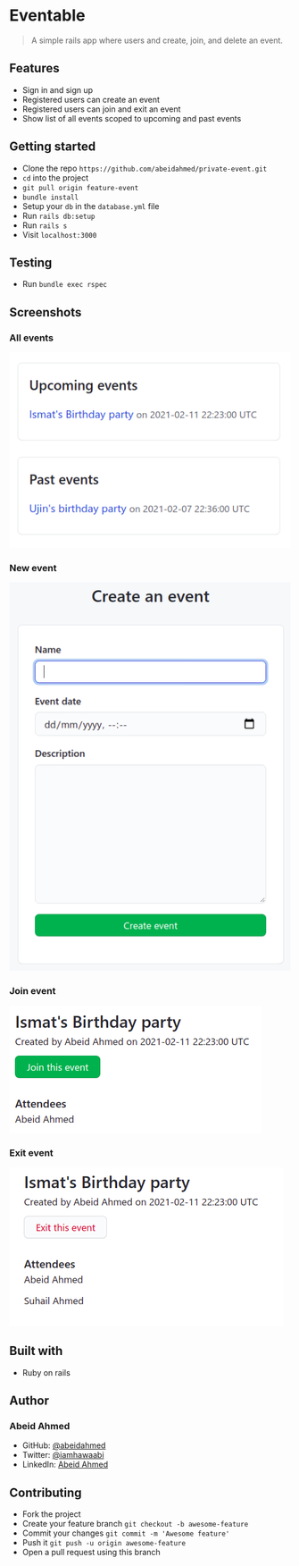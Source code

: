 # Eventable

> A simple rails app where users and create, join, and delete an event.

## Features

- Sign in and sign up
- Registered users can create an event
- Registered users can join and exit an event
- Show list of all events scoped to upcoming and past events

## Getting started

- Clone the repo `https://github.com/abeidahmed/private-event.git`
- `cd` into the project
- `git pull origin feature-event`
- `bundle install`
- Setup your `db` in the `database.yml` file
- Run `rails db:setup`
- Run `rails s`
- Visit `localhost:3000`

## Testing

- Run `bundle exec rspec`

## Screenshots

### All events

![All events](/public/images/all_events.png)

### New event

![New event](/public/images/new_event.png)

### Join event

![Join event](/public/images/join_event.png)

### Exit event

![Exit event](/public/images/exit_event.png)

## Built with

- Ruby on rails

## Author

### Abeid Ahmed

- GitHub: [@abeidahmed](https://github.com/abeidahmed)
- Twitter: [@iamhawaabi](https://twitter.com/iamhawaabi)
- LinkedIn: [Abeid Ahmed](https://www.linkedin.com/in/abeidahmed/)

## Contributing

- Fork the project
- Create your feature branch `git checkout -b awesome-feature`
- Commit your changes `git commit -m 'Awesome feature'`
- Push it `git push -u origin awesome-feature`
- Open a pull request using this branch
